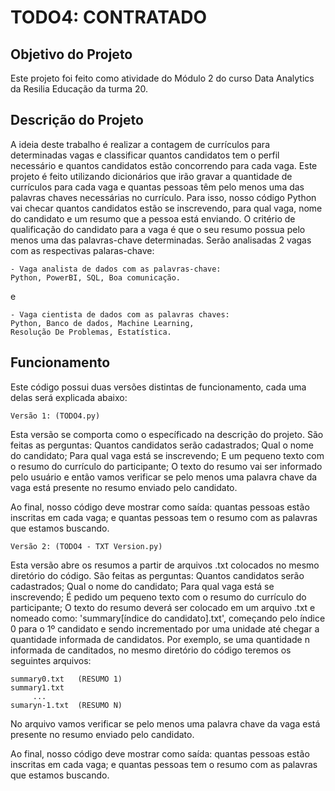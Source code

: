 # TODO4: CONTRATADO

## Objetivo do Projeto

Este projeto foi feito como atividade do Módulo 2 do 
curso Data Analytics da Resilia Educação da turma 20.

## Descrição do Projeto

A ideia deste trabalho é realizar a contagem de 
currículos para determinadas vagas e classificar 
quantos candidatos tem o perfil necessário e quantos
candidatos estão concorrendo para cada vaga.
Este projeto é feito utilizando dicionários que irão
gravar a quantidade de currículos para cada vaga e 
quantas pessoas têm pelo menos uma das palavras 
chaves necessárias no currículo. Para isso, nosso 
código Python vai checar quantos candidatos estão se
inscrevendo, para qual vaga, nome do candidato e um 
resumo que a pessoa está enviando.
O critério de qualificação do candidato para a vaga é
que o seu resumo possua pelo menos uma das
palavras-chave determinadas.
Serão analisadas 2 vagas com as respectivas 
palaras-chave:

	- Vaga analista de dados com as palavras-chave: 
	Python, PowerBI, SQL, Boa comunicação.

e

	- Vaga cientista de dados com as palavras chaves:
	Python, Banco de dados, Machine Learning, 
	Resolução De Problemas, Estatística.

## Funcionamento

Este código possui duas versões distintas de 
funcionamento, cada uma delas será explicada abaixo:

	Versão 1: (TODO4.py)

Esta versão se comporta como o específicado na 
descrição do projeto. São feitas as perguntas: 
Quantos candidatos serão cadastrados; 
Qual o nome do candidato; 
Para qual vaga está se inscrevendo; 
E um pequeno texto com o resumo do currículo do 
participante; O texto do resumo vai ser informado 
pelo usuário e então vamos verificar se pelo menos 
uma palavra chave da vaga está presente no resumo 
enviado pelo candidato.

Ao final, nosso código deve mostrar como saída: 
quantas pessoas estão inscritas em cada vaga; 
e quantas pessoas tem o resumo com as palavras 
que estamos buscando.

	Versão 2: (TODO4 - TXT Version.py)

Esta versão abre os resumos a partir de arquivos
.txt colocados no mesmo diretório do código. 
São feitas as perguntas: 
Quantos candidatos serão cadastrados; 
Qual o nome do candidato; 
Para qual vaga está se inscrevendo; 
É pedido um pequeno texto com o resumo do currículo do 
participante; O texto do resumo deverá ser colocado em
um arquivo .txt e nomeado como: 
'summary[índice do candidato].txt', começando pelo 
índice 0 para o 1º candidato e sendo incrementado 
por uma unidade até chegar a quantidade informada de 
candidatos. Por exemplo, se uma quantidade n 
informada de canditados, no mesmo diretório do 
código teremos os seguintes arquivos:

	summary0.txt   (RESUMO 1)
	summary1.txt
	     ...
	sumaryn-1.txt  (RESUMO N)


No arquivo vamos verificar se pelo menos 
uma palavra chave da vaga está presente no resumo 
enviado pelo candidato.

Ao final, nosso código deve mostrar como saída: 
quantas pessoas estão inscritas em cada vaga; 
e quantas pessoas tem o resumo com as palavras 
que estamos buscando.

